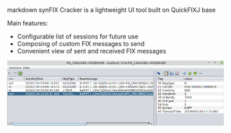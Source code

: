 markdown synFIX Cracker is a lightweight UI tool built on QuickFIXJ base  

Main features:
* Configurable list of sessions for future use
* Composing of custom FIX messages to send
* Convenient view of sent and received FIX messages

![screenshot](screenshot_mainWindow.png)
